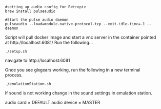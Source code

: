 
```
#setting up audio config for Retropie
brew install pulseaudio

#Start the pulse audio daemon
pulseaudio --load=module-native-protocol-tcp --exit-idle-time=-1 --daemon
```

Script will pull docker image and start a vnc server in the container pointed at http://localhost:6081/
Run the following...
```
./setup.sh
```

navigate to http://localhost:6081

Once you see glxgears working, run the following in a new terminal process.

```
./emulationStation.sh
```

If sound is not working change in the sound settings in emulation station.

audio card = DEFAULT
audio device = MASTER
